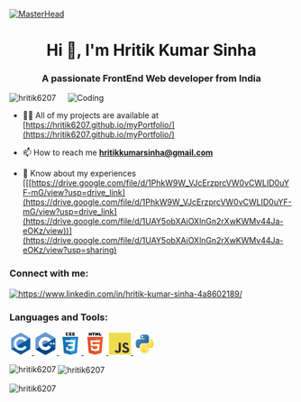 [![MasterHead](https://repository-images.githubusercontent.com/588181932/e36ec678-7984-4cdd-8e4c-a3932772ff8e)](https://github.com/Hritik6207)
<h1 align="center">Hi 👋, I'm Hritik Kumar Sinha</h1>
<h3 align="center">A passionate FrontEnd Web developer from India</h3>
<img align="right" alt="Coding" width="400" src="https://pamiralpha.com/wp-content/uploads/2019/10/website.gif">
<p align="left"> <img src="https://komarev.com/ghpvc/?username=hritik6207&label=Profile%20views&color=0e75b6&style=flat" alt="hritik6207" /> </p>

- 👨‍💻 All of my projects are available at [https://hritik6207.github.io/myPortfolio/](https://hritik6207.github.io/myPortfolio/)

- 📫 How to reach me **hritikkumarsinha@gmail.com**

- 📄 Know about my experiences [[[https://drive.google.com/file/d/1PhkW9W_VJcErzprcVW0vCWLID0uYF-mG/view?usp=drive_link](https://drive.google.com/file/d/1PhkW9W_VJcErzprcVW0vCWLID0uYF-mG/view?usp=drive_link](https://drive.google.com/file/d/1UAY5obXAiOXlnGn2rXwKWMv44Ja-eOKz/view))](https://drive.google.com/file/d/1UAY5obXAiOXlnGn2rXwKWMv44Ja-eOKz/view?usp=sharing)

<h3 align="left">Connect with me:</h3>
<p align="left">
<a href="https://www.linkedin.com/feed/" target="blank"><img align="center" src="https://raw.githubusercontent.com/rahuldkjain/github-profile-readme-generator/master/src/images/icons/Social/linked-in-alt.svg" alt="https://www.linkedin.com/in/hritik-kumar-sinha-4a8602189/" height="30" width="40" /></a>
</p>

<h3 align="left">Languages and Tools:</h3>
<p align="left"> <a href="https://www.cprogramming.com/" target="_blank" rel="noreferrer"> <img src="https://raw.githubusercontent.com/devicons/devicon/master/icons/c/c-original.svg" alt="c" width="40" height="40"/> </a> <a href="https://www.w3schools.com/cpp/" target="_blank" rel="noreferrer"> <img src="https://raw.githubusercontent.com/devicons/devicon/master/icons/cplusplus/cplusplus-original.svg" alt="cplusplus" width="40" height="40"/> </a> <a href="https://www.w3schools.com/css/" target="_blank" rel="noreferrer"> <img src="https://raw.githubusercontent.com/devicons/devicon/master/icons/css3/css3-original-wordmark.svg" alt="css3" width="40" height="40"/> </a> <a href="https://www.w3.org/html/" target="_blank" rel="noreferrer"> <img src="https://raw.githubusercontent.com/devicons/devicon/master/icons/html5/html5-original-wordmark.svg" alt="html5" width="40" height="40"/> </a> <a href="https://developer.mozilla.org/en-US/docs/Web/JavaScript" target="_blank" rel="noreferrer"> <img src="https://raw.githubusercontent.com/devicons/devicon/master/icons/javascript/javascript-original.svg" alt="javascript" width="40" height="40"/> </a> <a href="https://www.python.org" target="_blank" rel="noreferrer"> <img src="https://raw.githubusercontent.com/devicons/devicon/master/icons/python/python-original.svg" alt="python" width="40" height="40"/> </a> </p>

<p><img align="left" src="https://github-readme-stats.vercel.app/api/top-langs?username=hritik6207&show_icons=true&locale=en&layout=compact" alt="hritik6207" /></p>

<p>&nbsp;<img align="center" src="https://github-readme-stats.vercel.app/api?username=hritik6207&show_icons=true&locale=en" alt="hritik6207" /></p>

<p><img align="center" src="https://github-readme-streak-stats.herokuapp.com/?user=hritik6207&" alt="hritik6207" /></p>
